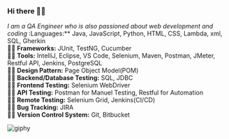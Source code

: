 ### Hi there 👋🏻
_I am a QA Engineer who is also passioned about web development and coding_ 
:Languages:** Java, JavaScript, Python, HTML, CSS, Lambda, xml, SQL, Gherkin\
:lotus_position_man: **Frameworks:** JUnit, TestNG, Cucumber\
:biking_man: **Tools:** IntelliJ, Eclipse, VS Code, Selenium, Maven, Postman, JMeter, Restful API, Jenkins, PostgreSQL\
:weight_lifting_man: **Design Pattern:** Page Object Model(POM)\
:golfing_man: **Backend/Database Testing:** SQL, JDBC\
:man_cartwheeling: **Frontend Testing:** Selenium WebDriver\
:lotus_position_man: **API Testing:** Postman for Manuel Testing, Restful for Automation\
:biking_man: **Remote Testing:** Selenium Grid, Jenkins(CI/CD)\
:lotus_position_man: **Bug Tracking:** JIRA\
:man_cartwheeling: **Version Control System:** Git, Bitbucket 


![giphy](https://user-images.githubusercontent.com/60116628/131928939-2bd76f2a-1270-4f65-b089-9ef13016b6c9.gif)
